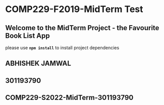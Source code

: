 # COMP229-F2019-MidTerm Test

## Welcome to the MidTerm Project - the Favourite Book List App

please use **`npm install`** to install project dependencies

## ABHISHEK JAMWAL 
## 301193790
## COMP229-S2022-MidTerm-301193790
